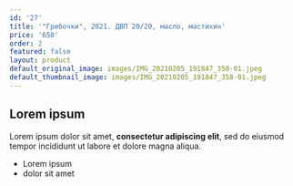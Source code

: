 ```yaml
---
id: '27'
title: '"Грибочки", 2021. ДВП 20/20, масло, мастихин'
price: '650'
order: 2
featured: false
layout: product
default_original_image: images/IMG_20210205_191847_358-01.jpeg
default_thumbnail_image: images/IMG_20210205_191847_358-01.jpeg
---
```

## Lorem ipsum

Lorem ipsum dolor sit amet, **consectetur adipiscing elit**, sed do eiusmod tempor incididunt ut labore et dolore magna aliqua.

- Lorem ipsum
- dolor sit amet